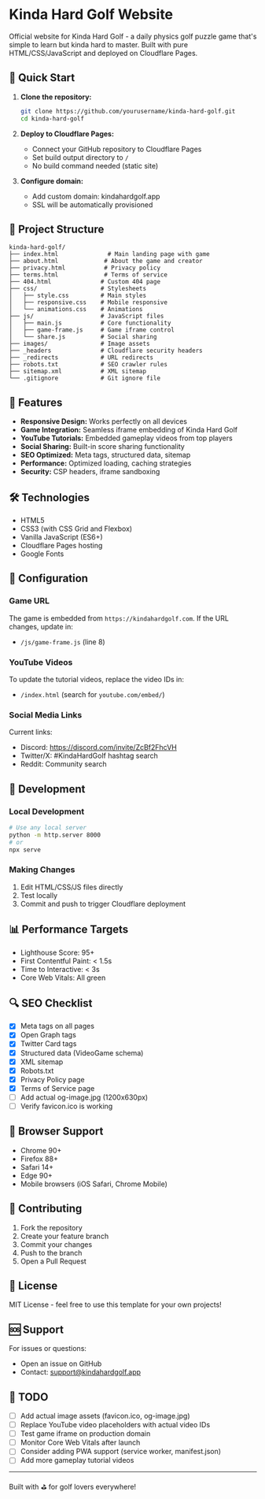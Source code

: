 # Kinda Hard Golf Website

Official website for Kinda Hard Golf - a daily physics golf puzzle game that's simple to learn but kinda hard to master. Built with pure HTML/CSS/JavaScript and deployed on Cloudflare Pages.

## 🚀 Quick Start

1. **Clone the repository:**
   ```bash
   git clone https://github.com/yourusername/kinda-hard-golf.git
   cd kinda-hard-golf
   ```

2. **Deploy to Cloudflare Pages:**
   - Connect your GitHub repository to Cloudflare Pages
   - Set build output directory to `/`
   - No build command needed (static site)

3. **Configure domain:**
   - Add custom domain: kindahardgolf.app
   - SSL will be automatically provisioned

## 📁 Project Structure

```
kinda-hard-golf/
├── index.html              # Main landing page with game
├── about.html             # About the game and creator
├── privacy.html           # Privacy policy
├── terms.html             # Terms of service
├── 404.html              # Custom 404 page
├── css/                  # Stylesheets
│   ├── style.css         # Main styles
│   ├── responsive.css    # Mobile responsive
│   └── animations.css    # Animations
├── js/                   # JavaScript files
│   ├── main.js           # Core functionality
│   ├── game-frame.js     # Game iframe control
│   └── share.js          # Social sharing
├── images/               # Image assets
├── _headers              # Cloudflare security headers
├── _redirects            # URL redirects
├── robots.txt            # SEO crawler rules
├── sitemap.xml           # XML sitemap
└── .gitignore            # Git ignore file
```

## 🎨 Features

- **Responsive Design:** Works perfectly on all devices
- **Game Integration:** Seamless iframe embedding of Kinda Hard Golf
- **YouTube Tutorials:** Embedded gameplay videos from top players
- **Social Sharing:** Built-in score sharing functionality
- **SEO Optimized:** Meta tags, structured data, sitemap
- **Performance:** Optimized loading, caching strategies
- **Security:** CSP headers, iframe sandboxing

## 🛠️ Technologies

- HTML5
- CSS3 (with CSS Grid and Flexbox)
- Vanilla JavaScript (ES6+)
- Cloudflare Pages hosting
- Google Fonts

## 📝 Configuration

### Game URL
The game is embedded from `https://kindahardgolf.com`. If the URL changes, update in:
- `/js/game-frame.js` (line 8)

### YouTube Videos
To update the tutorial videos, replace the video IDs in:
- `/index.html` (search for `youtube.com/embed/`)

### Social Media Links
Current links:
- Discord: https://discord.com/invite/ZcBf2FhcVH
- Twitter/X: #KindaHardGolf hashtag search
- Reddit: Community search

## 🚦 Development

### Local Development
```bash
# Use any local server
python -m http.server 8000
# or
npx serve
```

### Making Changes
1. Edit HTML/CSS/JS files directly
2. Test locally
3. Commit and push to trigger Cloudflare deployment

## 📊 Performance Targets

- Lighthouse Score: 95+
- First Contentful Paint: < 1.5s
- Time to Interactive: < 3s
- Core Web Vitals: All green

## 🔍 SEO Checklist

- [x] Meta tags on all pages
- [x] Open Graph tags
- [x] Twitter Card tags
- [x] Structured data (VideoGame schema)
- [x] XML sitemap
- [x] Robots.txt
- [x] Privacy Policy page
- [x] Terms of Service page
- [ ] Add actual og-image.jpg (1200x630px)
- [ ] Verify favicon.ico is working

## 📱 Browser Support

- Chrome 90+
- Firefox 88+
- Safari 14+
- Edge 90+
- Mobile browsers (iOS Safari, Chrome Mobile)

## 🤝 Contributing

1. Fork the repository
2. Create your feature branch
3. Commit your changes
4. Push to the branch
5. Open a Pull Request

## 📄 License

MIT License - feel free to use this template for your own projects!

## 🆘 Support

For issues or questions:
- Open an issue on GitHub
- Contact: support@kindahardgolf.app

## 🎯 TODO

- [ ] Add actual image assets (favicon.ico, og-image.jpg)
- [ ] Replace YouTube video placeholders with actual video IDs
- [ ] Test game iframe on production domain
- [ ] Monitor Core Web Vitals after launch
- [ ] Consider adding PWA support (service worker, manifest.json)
- [ ] Add more gameplay tutorial videos

---

Built with ⛳ for golf lovers everywhere!
